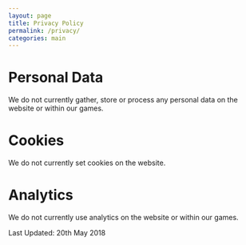 ```yaml
---
layout: page
title: Privacy Policy
permalink: /privacy/
categories: main
---
```


# Personal Data

We do not currently gather, store or process any personal data on the website or within our games.

# Cookies

We do not currently set cookies on the website.

# Analytics

We do not currently use analytics on the website or within our games.

Last Updated: 20th May 2018
